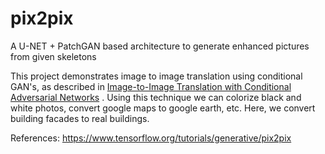 # pix2pix
A U-NET + PatchGAN based architecture to generate enhanced pictures from given skeletons
 
This project demonstrates image to image translation using conditional GAN's, as described in [Image-to-Image Translation with Conditional Adversarial Networks](https://arxiv.org/abs/1611.07004) . Using this technique we can colorize black and white photos, convert google maps to google earth, etc. Here, we convert building facades to real buildings.

References: https://www.tensorflow.org/tutorials/generative/pix2pix
